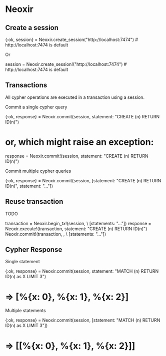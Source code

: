 Neoxir
======


## Create a session

  {:ok, session} = Neoxir.create_session("http://localhost:7474") # http://localhost:7474 is default

Or

  session = Neoxir.create_session!("http://localhost:7474") # http://localhost:7474 is default


## Transactions

All cypher operations are executed in a transaction using a session.

Commit a single cypher query

  {:ok, response} = Neoxir.commit(session, statement: "CREATE (n) RETURN ID(n)") 

  # or, which might raise an exception:
  response = Neoxir.commit!(session, statement: "CREATE (n) RETURN ID(n)") 

Commit multiple cypher queries

  {:ok, response} = Neoxir.commit(session, [statement: "CREATE (n) RETURN ID(n)", statement: "..."]) 

## Reuse transaction

TODO

  transaction = Neoxir.begin_tx!(session, \\ [statements: "..."])
  response = Neoxir.execute!(transaction, statement: "CREATE (n) RETURN ID(n)")
  Neoxir.commit!(transaction, , \\ [statements: "..."])


## Cypher Response

Single statement

  {:ok, response} = Neoxir.commit(session, statement: "MATCH (n) RETURN ID(n) as X LIMIT 3") 
  # => [%{x: 0}, %{x: 1}, %{x: 2}]

Multiple statements

  {:ok, response} = Neoxir.commit(session, [statement: "MATCH (n) RETURN ID(n) as X LIMIT 3"]) 
  # => [[%{x: 0}, %{x: 1}, %{x: 2}]]



